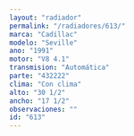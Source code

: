 ```yaml
---
layout: "radiador"
permalink: "/radiadores/613/"
marca: "Cadillac"
modelo: "Seville"
ano: "1991"
motor: "V8 4.1"
transmision: "Automática"
parte: "432222"
clima: "Con clima"
alto: "30 1/2"
ancho: "17 1/2"
observaciones: ""
id: "613"
---
```


